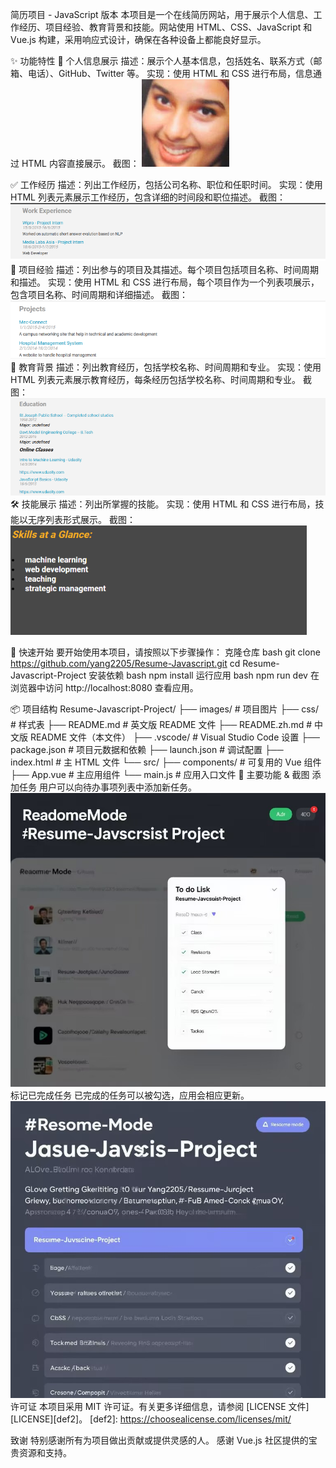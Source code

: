 <!-- Project Description & Overview - Authored by 杨银练 -->
简历项目 - JavaScript 版本
本项目是一个在线简历网站，用于展示个人信息、工作经历、项目经验、教育背景和技能。网站使用 HTML、CSS、JavaScript 和 Vue.js 构建，采用响应式设计，确保在各种设备上都能良好显示。
<!-- Project Description & Overview - Authored by 杨银练 -->
✨ 功能特性
📝 个人信息展示
描述：展示个人基本信息，包括姓名、联系方式（邮箱、电话）、GitHub、Twitter 等。
实现：使用 HTML 和 CSS 进行布局，信息通过 HTML 内容直接展示。
截图：
<img src="images/sreya.png" />

✅ 工作经历
描述：列出工作经历，包括公司名称、职位和任职时间。
实现：使用 HTML 列表元素展示工作经历，包含详细的时间段和职位描述。
截图：
<img src="images/screenshot_check_task.png" />
💾 项目经验
描述：列出参与的项目及其描述。每个项目包括项目名称、时间周期和描述。
实现：使用 HTML 和 CSS 进行布局，每个项目作为一个列表项展示，包含项目名称、时间周期和详细描述。
截图：
<img src="images/screenshot_add_task.png" />
🎨 教育背景
描述：列出教育经历，包括学校名称、时间周期和专业。
实现：使用 HTML 列表元素展示教育经历，每条经历包括学校名称、时间周期和专业。
截图：
<img src="images/screenshot_task_list.png" />
🛠️ 技能展示
描述：列出所掌握的技能。
实现：使用 HTML 和 CSS 进行布局，技能以无序列表形式展示。
截图：
<img src="images/screenshot_delete_task.png" />
<!-- Project Description & Overview - Authored by 杨银练 -->
🚀 快速开始
要开始使用本项目，请按照以下步骤操作：
克隆仓库
bash
git clone https://github.com/yang2205/Resume-Javascript.git
cd Resume-Javascript-Project
安装依赖
bash
npm install
运行应用
bash
npm run dev
在浏览器中访问 http://localhost:8080 查看应用。
<!-- Project Description & Overview - Authored by 杨银练 -->
📦 项目结构
Resume-Javascript-Project/
├── images/                   # 项目图片
├── css/                      # 样式表
├── README.md                 # 英文版 README 文件
├── README.zh.md              # 中文版 README 文件（本文件）
├── .vscode/                  # Visual Studio Code 设置
├── package.json              # 项目元数据和依赖
├── launch.json               # 调试配置
├── index.html                # 主 HTML 文件
└── src/
    ├── components/           # 可复用的 Vue 组件
    ├── App.vue               # 主应用组件
    └── main.js               # 应用入口文件
📮 主要功能 & 截图
添加任务
用户可以向待办事项列表中添加新任务。
<img src="images/screenshot_add_task.jpg" />
标记已完成任务
已完成的任务可以被勾选，应用会相应更新。
<img src="images/screenshot_check_task.jpg" />
许可证
本项目采用 MIT 许可证。有关更多详细信息，请参阅 [LICENSE 文件][LICENSE][def2]。
[def2]: https://choosealicense.com/licenses/mit/
<!-- Project Description & Overview - Authored by 杨银练 -->
致谢
特别感谢所有为项目做出贡献或提供灵感的人。
感谢 Vue.js 社区提供的宝贵资源和支持。